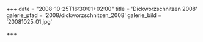 +++
date = "2008-10-25T16:30:01+02:00"
title = 'Dickworzschnitzen 2008'
galerie_pfad = '2008/dickworzschnitzen_2008'
galerie_bild = '20081025_01.jpg'

+++

      